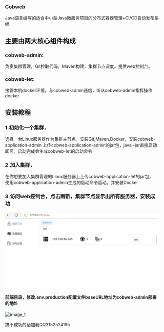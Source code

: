 ### Cobweb 
Java语言编写的适合中小型Java微服务项目的分布式容器管理+CI/CD自动发布系统

## 主要由两大核心组件构成

### cobweb-admin:
负责集群管理，Git拉取代码，Maven构建，集群节点调度。提供web控制台。

### cobweb-let:
接管本机docker环境，与cobweb-admin通信，听从cobweb-admin指挥操作docker

## 安装教程
### 1.初始化一个集群，
选择一台Linux服务器作为集群主节点，安装Git,Maven,Docker，安装cobweb-application-admin
上传cobweb-application-admin的jar包，java -jar直接启动即可，启动完成会生成cobweb-let的启动命令

### 2.加入集群，
在你想要加入集群管理的Linux服务器上上传cobweb-application-let的jar包，
使用cobweb-application-admin生成的启动命令启动。并安装Docker

### 3.访问web控制台，点击刷新，集群节点显示出所有服务器，安装成功
![image](./img.png)

#### 前端目录，修改.env.production配置文件baseURL地址为cobweb-admin部署的地址
![image_1](./image_1.png)

搞不成功的话加我QQ3152524195

